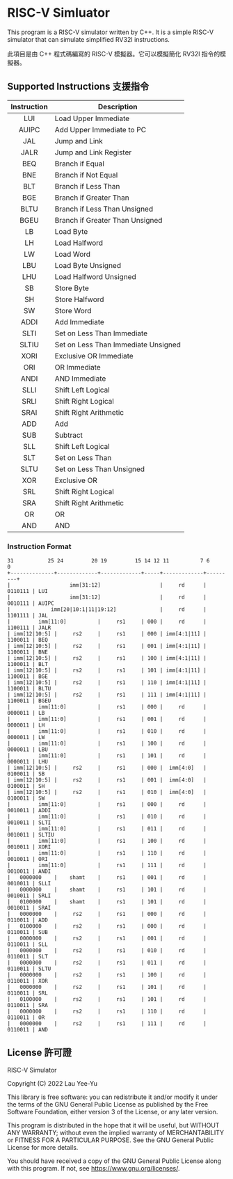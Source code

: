 # RISC-V Simluator

This program is a RISC-V simulator written by C++.  It is a simple RISC-V
simulator that can simulate simplified RV32I instructions.

此項目是由 C++ 程式碼編寫的 RISC-V 模擬器。它可以模擬簡化 RV32I 指令的模擬器。

## Supported Instructions 支援指令
| Instruction | Description                         |
|:-----------:|-------------------------------------|
|     LUI     | Load Upper Immediate                |
|    AUIPC    | Add Upper Immediate to PC           |
|     JAL     | Jump and Link                       |
|    JALR     | Jump and Link Register              |
|     BEQ     | Branch if Equal                     |
|     BNE     | Branch if Not Equal                 |
|     BLT     | Branch if Less Than                 |
|     BGE     | Branch if Greater Than              |
|    BLTU     | Branch if Less Than Unsigned        |
|    BGEU     | Branch if Greater Than Unsigned     |
|     LB      | Load Byte                           |
|     LH      | Load Halfword                       |
|     LW      | Load Word                           |
|     LBU     | Load Byte Unsigned                  |
|     LHU     | Load Halfword Unsigned              |
|     SB      | Store Byte                          |
|     SH      | Store Halfword                      |
|     SW      | Store Word                          |
|    ADDI     | Add Immediate                       |
|    SLTI     | Set on Less Than Immediate          |
|    SLTIU    | Set on Less Than Immediate Unsigned |
|    XORI     | Exclusive OR Immediate              |
|     ORI     | OR Immediate                        |
|    ANDI     | AND Immediate                       |
|    SLLI     | Shift Left Logical                  |
|    SRLI     | Shift Right Logical                 |
|    SRAI     | Shift Right Arithmetic              |
|     ADD     | Add                                 |
|     SUB     | Subtract                            |
|     SLL     | Shift Left Logical                  |
|     SLT     | Set on Less Than                    |
|    SLTU     | Set on Less Than Unsigned           |
|     XOR     | Exclusive OR                        |
|     SRL     | Shift Right Logical                 |
|     SRA     | Shift Right Arithmetic              |
|     OR      | OR                                  |
|     AND     | AND                                 |

### Instruction Format
```text
31           25 24         20 19         15 14 12 11          7 6       0
+--------------+-------------+-------------+-----+-------------+---------+
|                   imm[31:12]                   |     rd      | 0110111 | LUI
|                   imm[31:12]                   |     rd      | 0010111 | AUIPC
|             imm[20|10:1|11|19:12]              |     rd      | 1101111 | JAL
|         imm[11:0]          |     rs1     | 000 |     rd      | 1100111 | JALR 
| imm[12|10:5] |     rs2     |     rs1     | 000 | imm[4:1|11] | 1100011 | BEQ
| imm[12|10:5] |     rs2     |     rs1     | 001 | imm[4:1|11] | 1100011 | BNE
| imm[12|10:5] |     rs2     |     rs1     | 100 | imm[4:1|11] | 1100011 | BLT
| imm[12|10:5] |     rs2     |     rs1     | 101 | imm[4:1|11] | 1100011 | BGE
| imm[12|10:5] |     rs2     |     rs1     | 110 | imm[4:1|11] | 1100011 | BLTU
| imm[12|10:5] |     rs2     |     rs1     | 111 | imm[4:1|11] | 1100011 | BGEU
|         imm[11:0]          |     rs1     | 000 |     rd      | 0000011 | LB
|         imm[11:0]          |     rs1     | 001 |     rd      | 0000011 | LH
|         imm[11:0]          |     rs1     | 010 |     rd      | 0000011 | LW
|         imm[11:0]          |     rs1     | 100 |     rd      | 0000011 | LBU
|         imm[11:0]          |     rs1     | 101 |     rd      | 0000011 | LHU
| imm[12|10:5] |     rs2     |     rs1     | 000 |  imm[4:0]   | 0100011 | SB
| imm[12|10:5] |     rs2     |     rs1     | 001 |  imm[4:0]   | 0100011 | SH
| imm[12|10:5] |     rs2     |     rs1     | 010 |  imm[4:0]   | 0100011 | SW
|         imm[11:0]          |     rs1     | 000 |     rd      | 0010011 | ADDI
|         imm[11:0]          |     rs1     | 010 |     rd      | 0010011 | SLTI
|         imm[11:0]          |     rs1     | 011 |     rd      | 0010011 | SLTIU
|         imm[11:0]          |     rs1     | 100 |     rd      | 0010011 | XORI
|         imm[11:0]          |     rs1     | 110 |     rd      | 0010011 | ORI
|         imm[11:0]          |     rs1     | 111 |     rd      | 0010011 | ANDI
|   0000000    |    shamt    |     rs1     | 001 |     rd      | 0010011 | SLLI
|   0000000    |    shamt    |     rs1     | 101 |     rd      | 0010011 | SRLI
|   0100000    |    shamt    |     rs1     | 101 |     rd      | 0010011 | SRAI
|   0000000    |     rs2     |     rs1     | 000 |     rd      | 0110011 | ADD
|   0100000    |     rs2     |     rs1     | 000 |     rd      | 0110011 | SUB
|   0000000    |     rs2     |     rs1     | 001 |     rd      | 0110011 | SLL
|   0000000    |     rs2     |     rs1     | 010 |     rd      | 0110011 | SLT
|   0000000    |     rs2     |     rs1     | 011 |     rd      | 0110011 | SLTU
|   0000000    |     rs2     |     rs1     | 100 |     rd      | 0110011 | XOR
|   0000000    |     rs2     |     rs1     | 101 |     rd      | 0110011 | SRL
|   0100000    |     rs2     |     rs1     | 101 |     rd      | 0110011 | SRA
|   0000000    |     rs2     |     rs1     | 110 |     rd      | 0110011 | OR
|   0000000    |     rs2     |     rs1     | 111 |     rd      | 0110011 | AND
```

## License 許可證

RISC-V Simulator

Copyright (C) 2022  Lau Yee-Yu

This library is free software: you can redistribute it and/or modify
it under the terms of the GNU General Public License as published by
the Free Software Foundation, either version 3 of the License, or
any later version.

This program is distributed in the hope that it will be useful,
but WITHOUT ANY WARRANTY; without even the implied warranty of
MERCHANTABILITY or FITNESS FOR A PARTICULAR PURPOSE.  See the
GNU General Public License for more details.

You should have received a copy of the GNU General Public License
along with this program.  If not, see <https://www.gnu.org/licenses/>.
